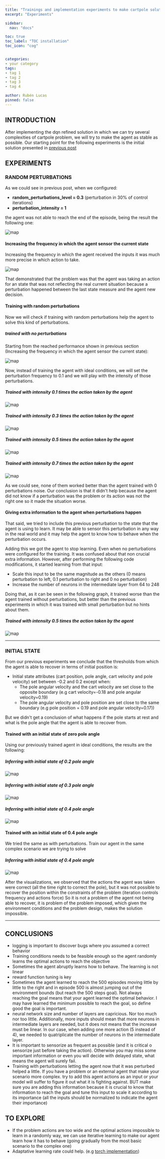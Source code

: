 ```yaml
---
title: "Trainings and implementation experiments to make cartpole solution more solid"
excerpt: "Experiments"

sidebar:
  nav: "docs"

toc: true
toc_label: "TOC installation"
toc_icon: "cog"


categories:
- your category
tags:
- tag 1
- tag 2
- tag 3
- tag 4

author: Rubén Lucas
pinned: false
---
```


## INTRODUCTION

After implementing the dqn refined solution in which we can try several complexities of cartpole problem,
we will try to make the agent as stable as possible.
Our starting point for the following experiments is the initial solution presented in [previous post](https://roboticslaburjc.github.io/2020-phd-ruben-lucas/projects/2022-09-21-RLStudio_cartpole_refinement/)

## EXPERIMENTS

### RANDOM PERTURBATIONS

As we could see in previous post, when we configured:

- **random_perturbations_level = 0.3** (perturbation in 30% of control iterations)
- **perturbation_intensity = 1** 

the agent was not able to reach the end of the episode, being the result the following one:

<p><img src="/2020-phd-ruben-lucas/assets/images/results_images/cartpole/solidityExperiments/base_agent_intensity_1.png" alt="map" class="img-responsive" /></p>

#### Increasing the frequency in which the agent sensor the current state

Increasing the frequency in which the agent received the inputs it was much more precise in which action to take.

<p><img src="/2020-phd-ruben-lucas/assets/images/results_images/cartpole/solidityExperiments/frequent_agent_intensity_level_1.png" alt="map" class="img-responsive" /></p>

That demonstrated that the problem was that the agent was taking an action for an state that was not reflecting the
real current situation because a perturbation happened between the last state measure and the agent new decision.


#### Training with random perturbations

Now we will check if training with random perturbations help the agent to solve this kind of perturbations.

##### trained with no perturbations

Starting from the reached performance shown in previous section (Increasing the frequency in which the agent sensor the current state):

<p><img src="/2020-phd-ruben-lucas/assets/images/results_images/cartpole/solidityExperiments/base_agent_intensity_03.png" alt="map" class="img-responsive" /></p>

Now, instead of training the agent with ideal conditions, we will set the perturbation frequency to 0.1 and we will
play with the intensity of those perturbations.

##### Trained with intensity 0.1 times the action taken by the agent

<p><img src="/2020-phd-ruben-lucas/assets/images/results_images/cartpole/solidityExperiments/01_agent_intensity_03.png" alt="map" class="img-responsive" /></p>

##### Trained with intensity 0.3 times the action taken by the agent

<p><img src="/2020-phd-ruben-lucas/assets/images/results_images/cartpole/solidityExperiments/03_agent_intensity_03.png" alt="map" class="img-responsive" /></p>

##### Trained with intensity 0.5 times the action taken by the agent

<p><img src="/2020-phd-ruben-lucas/assets/images/results_images/cartpole/solidityExperiments/05_agent_intensity_03.png" alt="map" class="img-responsive" /></p>

##### Trained with intensity 0.7 times the action taken by the agent

<p><img src="/2020-phd-ruben-lucas/assets/images/results_images/cartpole/solidityExperiments/07_agent_intensity_03.png" alt="map" class="img-responsive" /></p>

As we could see, none of them worked better than the agent trained with 0 perturbations noise.
Our conclusion is that it didn't help because the agent did not know if a perturbation was the problem or its action was not the right one so it made the situation worse.

#### Giving extra information to the agent when perturbations happen


That said, we tried to include this previous perturbation to the state that the agent is using to learn.
It may be able to sensor this perturbation in any way in the real world and it may help the agent to know how
to behave when the perturbation occurs.

Adding this we got the agent to stop learning. Even when no perturbations were configured for the training. 
It was confused about that non crucial extra information.
However, after performing the following code modifications, it started learning from that input:
- Scale this input to be the same magnitude as the others (0 means perturbation to left, 0.1 perturbation to right 
and 0 no perturbation)
- Increase the number of neurons in the intermediate layer from 64 to 248

Doing that, as it can be seen in the following graph, it trained worse than the agent trained without perturbations, but better than the previous experiments in which it was trained with small perturbation but no hints about them.

##### Trained with intensity 0.5 times the action taken by the agent

<p><img src="/2020-phd-ruben-lucas/assets/images/results_images/cartpole/solidityExperiments/05_improved_agent_intensity_03.png" alt="map" class="img-responsive" /></p>

___

### INITIAL STATE

From our previous experiments we conclude that the thresholds from which the agent is able to recover in terms of initial position is:
  - Initial state attributes (cart position, pole angle, cart velocity and pole velocity) set between -0.2 and 0.2 except when:
      - The pole angular velocity and the cart velocity are set close to the opposite boundary (e.g cart velocity=-0.18 and pole angular velocity=0.19)
      - The pole angular velocity and pole position are set close to the same boundary (e.g pole position = 0.19 and pole angular velocity=0.17))
 
But we didn't get a conclusion of what happens if the pole starts at rest and what is the pole angle that the agent is able to recover from.

#### Trained with an initial state of zero pole angle

Using our previously trained agent in ideal conditions, the results are the following:

##### Inferring with initial state of 0.2 pole angle

<p><img src="/2020-phd-ruben-lucas/assets/images/results_images/cartpole/solidityExperiments/base_agent_init_angle_02.png" alt="map" class="img-responsive" /></p>

##### Inferring with initial state of 0.3 pole angle

<p><img src="/2020-phd-ruben-lucas/assets/images/results_images/cartpole/solidityExperiments/base_agent_init_angle_03.png" alt="map" class="img-responsive" /></p>

##### Inferring with initial state of 0.4 pole angle

<p><img src="/2020-phd-ruben-lucas/assets/images/results_images/cartpole/solidityExperiments/base_agent_init_angle_04.png" alt="map" class="img-responsive" /></p>

#### Trained with an initial state of 0.4 pole angle

We tried the same as with perturbations. Train our agent in the same complex scenario we are trying to solve

##### Inferring with initial state of 0.4 pole angle

<p><img src="/2020-phd-ruben-lucas/assets/images/results_images/cartpole/solidityExperiments/04_agent_init_angle_04.png" alt="map" class="img-responsive" /></p>

After the visualizations, we observed that the actions the agent was taken were correct (all the time right to correct the pole), but it was not possible
to recover the position within the constraints of the problem (iteration controls frequency and actions force)
So it is not a problem of the agent not being able to recover, it is problem of the problem imposed, which given the
environment conditions and the problem design, makes the solution impossible.


___


## CONCLUSIONS

- logging is important to discover bugs where you assumed a correct behavior
- Training conditions needs to be feasible enough so the agent randomly learns the optimal actions to reach the objective
- Sometimes the agent abruptly learns how to behave. The learning is not linear
- reward function tuning is key
- Sometimes the agent learned to reach the 500 episodes moving little by little to the right
and in episode 500 is almost jumping out of the environment bounds (but reach the 500 steps goal).
Not always reaching the goal means that your agent learned the optimal behavior. I may have learned the minimum possible to reach the goal, so define good the goal is important.
- neural network size and number of layers are capricious. Nor too much nor too little. Additionally, more inputs should mean that
more neurons in intermediate layers are needed, but it does not means that the increase must be linear. In our case, when adding
one more action (5 instead of 4), we needed to quatriplicate the number of neurons in the intermediate layer.
- It is important to sensorize as frequent as possible (and it is critical o sensorize just before taking the action).
Otherwise you may miss some important information or even you will decide with delayed state, what means the agent will surely fail.
- Training with perturbations letting the agent now that it was perturbed helped a little.
If you have a problem or an external agent that make your scenario more complex. try to add this agent actions as an input
or your model will suffer to figure it out what it is fighting against. BUT make sure you are adding this information because
it is crucial to know that information to reach the goal and tune this input to scale it according to its importance (all the inputs
should be normalized to indicate the agent their importance)

## TO EXPLORE

- If the problem actions are too wide and the optimal actions impossible to learn in a randomly way, we can use iterative learning
to make our agent learn how it has to behave (going gradually from the most basic scenario to the complex one)
- Adaptative learning rate could help. (e.g [torch implementation](https://pytorch.org/docs/stable/optim.html))


